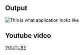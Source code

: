 ## Output

![This is what application looks like](https://i.imgur.com/mS52pPg.png)

## Youtube video
[YOUTUBE](https://youtu.be/rvhBULAkutc)


